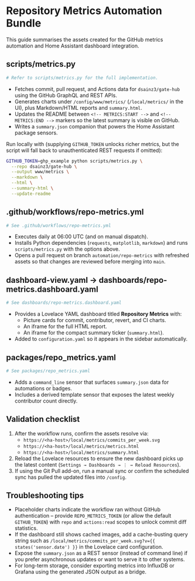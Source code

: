 # Repository Metrics Automation Bundle

This guide summarises the assets created for the GitHub metrics automation and
Home Assistant dashboard integration.

## scripts/metrics.py

```scripts/metrics.py
# Refer to scripts/metrics.py for the full implementation.
```

- Fetches commit, pull request, and Actions data for `dsainz3/gate-hub` using
  the GitHub GraphQL and REST APIs.
- Generates charts under `/config/www/metrics/` (`/local/metrics/` in the UI),
  plus Markdown/HTML reports and `summary.html`.
- Updates the README between `<!-- METRICS:START -->` and `<!-- METRICS:END -->`
  markers so the latest summary is visible on GitHub.
- Writes a `summary.json` companion that powers the Home Assistant package
  sensors.

Run locally with (supplying `GITHUB_TOKEN` unlocks richer metrics, but the
script will fall back to unauthenticated REST requests if omitted):

```bash
GITHUB_TOKEN=ghp_example python scripts/metrics.py \
  --repo dsainz3/gate-hub \
  --output www/metrics \
  --markdown \
  --html \
  --summary-html \
  --update-readme
```

## .github/workflows/repo-metrics.yml

```yaml
# See .github/workflows/repo-metrics.yml
```

- Executes daily at 06:00 UTC (and on manual dispatch).
- Installs Python dependencies (`requests`, `matplotlib`, `markdown`) and runs
  `scripts/metrics.py` with the options above.
- Opens a pull request on branch `automation/repo-metrics` with refreshed
  assets so that changes are reviewed before merging into `main`.

## dashboard-view.yaml → dashboards/repo-metrics.dashboard.yaml

```yaml
# See dashboards/repo-metrics.dashboard.yaml
```

- Provides a Lovelace YAML dashboard titled **Repository Metrics** with:
  - Picture cards for commit, contributor, revert, and CI charts.
  - An iframe for the full HTML report.
  - An iframe for the compact summary ticker (`summary.html`).
- Added to `configuration.yaml` so it appears in the sidebar automatically.

## packages/repo_metrics.yaml

```yaml
# See packages/repo_metrics.yaml
```

- Adds a `command_line` sensor that surfaces `summary.json` data for automations
  or badges.
- Includes a derived template sensor that exposes the latest weekly contributor
  count directly.

## Validation checklist

1. After the workflow runs, confirm the assets resolve via:
   - `https://<ha-host>/local/metrics/commits_per_week.svg`
   - `https://<ha-host>/local/metrics/metrics.html`
   - `https://<ha-host>/local/metrics/summary.html`
2. Reload the Lovelace resources to ensure the new dashboard picks up the
   latest content (`Settings → Dashboards → ⋮ → Reload Resources`).
3. If using the Git Pull add-on, run a manual sync or confirm the scheduled sync
   has pulled the updated files into `/config`.

## Troubleshooting tips

- Placeholder charts indicate the workflow ran without GitHub authentication –
  provide `REPO_METRICS_TOKEN` (or allow the default `GITHUB_TOKEN`) with
  `repo` and `actions:read` scopes to unlock commit diff statistics.
- If the dashboard still shows cached images, add a cache-busting query string
  such as `/local/metrics/commits_per_week.svg?v={{ states('sensor.date') }}` in
  the Lovelace card configuration.
- Expose the `summary.json` as a REST sensor (instead of command line) if you
  prefer asynchronous updates or want to serve it to other systems.
- For long-term storage, consider exporting metrics into InfluxDB or Grafana
  using the generated JSON output as a bridge.
